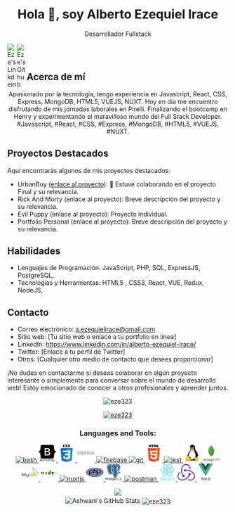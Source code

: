 <h1 align="center">Hola 👋, soy Alberto Ezequiel Irace</h1>
<p align="center">Desarrollador Fullstack</p>

<a href="https://www.linkedin.com/in/alberto-ezequiel-irace/">
  <img align="left" alt="Eze's Linkdein" width="22px" src="https://cdn.jsdelivr.net/npm/simple-icons@v3/icons/linkedin.svg" />
</a>
<a href="https://github.com/Eze323">
  <img align="left" alt="Eze's Github" width="22px" src="https://cdn.jsdelivr.net/npm/simple-icons@v3/icons/github.svg" />
</a>
<br>
<br>

## Acerca de mí

<p align="center">Apasionado por la tecnología, tengo experiencia en Javascript, React, CSS, Express, MongoDB, HTML5, VUEJS, NUXT. Hoy en día me encuentro disfrutando de mis jornadas laborales en Pirelli.
Finalizando el bootcamp en Henry y experimentando el maravilloso mundo del Full Stack Developer.
#Javascript, #React, #CSS, #Express, #MongoDB, #HTML5, #VUEJS, #NUXT.</p>

## Proyectos Destacados

Aquí encontrarás algunos de mis proyectos destacados:

- UrbanBuy [(enlace al proyecto](https://urbanbuy.netlify.app/)): 👯 Estuve colaborando en el proyecto Final y su relevancia.
- Rick And Morty (enlace al proyecto): Breve descripción del proyecto y su relevancia.
- Evil Puppy (enlace al proyecto): Proyecto individual.
- Portfolio Personal (enlace al proyecto): Breve descripción del proyecto y su relevancia.

## Habilidades

- Lenguajes de Programación:  JavaScript, PHP, SQL,	ExpressJS, PostgreSQL,
- Tecnologías y Herramientas: HTML5 , CSS3, React, VUE, Redux, NodeJS, 

## Contacto

- Correo electrónico: a.ezequielirace@gmail.com
- Sitio web: [Tu sitio web o enlace a tu portfolio en línea]
- LinkedIn: https://www.linkedin.com/in/alberto-ezequiel-irace/
- Twitter: [Enlace a tu perfil de Twitter]
- Otros: [Cualquier otro medio de contacto que desees proporcionar]

¡No dudes en contactarme si deseas colaborar en algún proyecto interesante o simplemente para conversar sobre el mundo de desarrollo web! Estoy emocionado de conocer a otros profesionales y aprender juntos.


<!--
**Eze323/Eze323** is a ✨ _special_ ✨ repository because its `README.md` (this file) appears on your GitHub profile.

Here are some ideas to get you started:

- 🔭 I’m currently working on ...
- 🌱 I’m currently learning ...
- 👯 I’m looking to collaborate on ...
- 🤔 I’m looking for help with ...
- 💬 Ask me about ...
- 📫 How to reach me: ...
- 😄 Pronouns: ...
- ⚡ Fun fact: ...
-->

<p align="center"> 
  <img src="https://komarev.com/ghpvc/?username=eze323&label=Profile%20views&color=0e75b6&style=flat" alt="eze323" /> 
</p>

<p align="center"> 
  <a href="https://github.com/ryo-ma/github-profile-trophy">
    <img src="https://github-profile-trophy.vercel.app/?username=eze323" alt="eze323" />
  </a> 
</p>

<h3 align="center">Languages and Tools:</h3>
<p align="center"> 
  <a href="https://www.gnu.org/software/bash/" target="_blank" rel="noreferrer"> 
  <img src="https://www.vectorlogo.zone/logos/gnu_bash/gnu_bash-icon.svg" alt="bash" width="40" height="40"/>
  </a> 
  <a href="https://getbootstrap.com" target="_blank" rel="noreferrer"> 
    <img src="https://raw.githubusercontent.com/devicons/devicon/master/icons/bootstrap/bootstrap-plain-wordmark.svg" alt="bootstrap" width="40" height="40"/> 
  </a> 
  <a href="https://www.w3schools.com/css/" target="_blank" rel="noreferrer"> 
    <img src="https://raw.githubusercontent.com/devicons/devicon/master/icons/css3/css3-original-wordmark.svg" alt="css3" width="40" height="40"/> 
  </a> 
  <a href="https://expressjs.com" target="_blank" rel="noreferrer"> 
    <img src="https://raw.githubusercontent.com/devicons/devicon/master/icons/express/express-original-wordmark.svg" alt="express" width="40" height="40"/> 
  </a> 
  <a href="https://firebase.google.com/" target="_blank" rel="noreferrer"> 
    <img src="https://www.vectorlogo.zone/logos/firebase/firebase-icon.svg" alt="firebase" width="40" height="40"/> 
  </a> 
  <a href="https://git-scm.com/" target="_blank" rel="noreferrer"> <img src="https://www.vectorlogo.zone/logos/git-scm/git-scm-icon.svg" alt="git" width="40" height="40"/> 
  </a> 
  <a href="https://www.w3.org/html/" target="_blank" rel="noreferrer"> 
    <img src="https://raw.githubusercontent.com/devicons/devicon/master/icons/html5/html5-original-wordmark.svg" alt="html5" width="40" height="40"/> 
  </a> 
  <a href="https://jestjs.io" target="_blank" rel="noreferrer"> 
    <img src="https://www.vectorlogo.zone/logos/jestjsio/jestjsio-icon.svg" alt="jest" width="40" height="40"/> 
  </a> 
  <a href="https://www.linux.org/" target="_blank" rel="noreferrer"> 
      <img src="https://raw.githubusercontent.com/devicons/devicon/master/icons/linux/linux-original.svg" alt="linux" width="40" height="40"/> 
    </a> 
  <a href="https://www.mongodb.com/" target="_blank" rel="noreferrer"> 
        <img src="https://raw.githubusercontent.com/devicons/devicon/master/icons/mongodb/mongodb-original-wordmark.svg" alt="mongodb" width="40" height="40"/> 
  </a> 
  <a href="https://www.mysql.com/" target="_blank" rel="noreferrer"> 
          <img src="https://raw.githubusercontent.com/devicons/devicon/master/icons/mysql/mysql-original-wordmark.svg" alt="mysql" width="40" height="40"/> 
  </a> 
  <a href="https://nodejs.org" target="_blank" rel="noreferrer"> 
    <img src="https://raw.githubusercontent.com/devicons/devicon/master/icons/nodejs/nodejs-original-wordmark.svg" alt="nodejs" width="40" height="40"/> 
  </a> 
  <a href="https://nuxtjs.org/" target="_blank" rel="noreferrer">
    <img src="https://www.vectorlogo.zone/logos/nuxtjs/nuxtjs-icon.svg" alt="nuxtjs" width="40" height="40"/> 
  </a> 
  <a href="https://www.php.net" target="_blank" rel="noreferrer">
    <img src="https://raw.githubusercontent.com/devicons/devicon/master/icons/php/php-original.svg" alt="php" width="40" height="40"/> </a> 
  <a href="https://www.postgresql.org" target="_blank" rel="noreferrer">
    <img src="https://raw.githubusercontent.com/devicons/devicon/master/icons/postgresql/postgresql-original-wordmark.svg" alt="postgresql" width="40" height="40"/>
  </a>
  <a href="https://postman.com" target="_blank" rel="noreferrer"> <img src="https://www.vectorlogo.zone/logos/getpostman/getpostman-icon.svg" alt="postman" width="40" height="40"/> 
  </a> 
  <a href="https://reactjs.org/" target="_blank" rel="noreferrer"> 
    <img src="https://raw.githubusercontent.com/devicons/devicon/master/icons/react/react-original-wordmark.svg" alt="react" width="40" height="40"/>
  </a> 
  <a href="https://redux.js.org" target="_blank" rel="noreferrer">
    <img src="https://raw.githubusercontent.com/devicons/devicon/master/icons/redux/redux-original.svg" alt="redux" width="40" height="40"/> 
  </a>
  <a href="https://vuejs.org/" target="_blank" rel="noreferrer">
    <img src="https://raw.githubusercontent.com/devicons/devicon/master/icons/vuejs/vuejs-original-wordmark.svg" alt="vuejs" width="40" height="40"/> 
  </a> 
</p>



<p align="center">
  <img src="https://github-readme-stats.vercel.app/api/top-langs/?username=eze323&theme=radical&hide=glsl,python" />

<br>
  <img src="https://github-readme-stats.vercel.app/api?username=eze323&&show_icons=true&theme=radical&line_height=27&v=5" alt="Ashwani's GitHub Stats" />


  <img align="center" src="https://github-readme-streak-stats.herokuapp.com/?user=eze323&show_icons=true&theme=radical" alt="eze323" />
</p>

